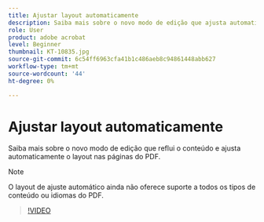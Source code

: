 ```yaml
---
title: Ajustar layout automaticamente
description: Saiba mais sobre o novo modo de edição que ajusta automaticamente o conteúdo
role: User
product: adobe acrobat
level: Beginner
thumbnail: KT-10835.jpg
source-git-commit: 6c54ff6963cfa41b1c486aeb8c94861448abb627
workflow-type: tm+mt
source-wordcount: '44'
ht-degree: 0%

---
```


# Ajustar layout automaticamente

Saiba mais sobre o novo modo de edição que reflui o conteúdo e ajusta automaticamente o layout nas páginas do PDF.

>[!NOTE]
>
>O layout de ajuste automático ainda não oferece suporte a todos os tipos de conteúdo ou idiomas do PDF.

>[!VIDEO](https://video.tv.adobe.com/v/346975?hidetitle=true)